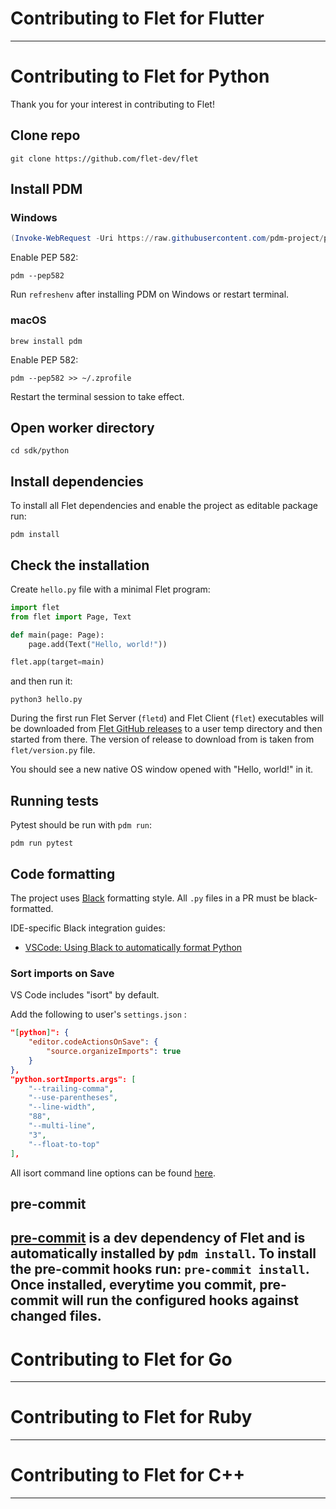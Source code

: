 # Contributing to Flet for Flutter
---
# Contributing to Flet for Python

Thank you for your interest in contributing to Flet!

## Clone repo

```
git clone https://github.com/flet-dev/flet
```

## Install PDM

### Windows

```powershell
(Invoke-WebRequest -Uri https://raw.githubusercontent.com/pdm-project/pdm/main/install-pdm.py -UseBasicParsing).Content | python -
```

Enable PEP 582:

```
pdm --pep582
```

Run `refreshenv` after installing PDM on Windows or restart terminal.

### macOS

```
brew install pdm
```

Enable PEP 582:

```
pdm --pep582 >> ~/.zprofile
```

Restart the terminal session to take effect.

## Open worker directory

```
cd sdk/python
```

## Install dependencies

To install all Flet dependencies and enable the project as editable package run:

```
pdm install
```

## Check the installation

Create `hello.py` file with a minimal Flet program:

```python
import flet
from flet import Page, Text

def main(page: Page):
    page.add(Text("Hello, world!"))

flet.app(target=main)
```

and then run it:

```
python3 hello.py
```

During the first run Flet Server (`fletd`) and Flet Client (`flet`) executables will be downloaded from [Flet GitHub releases](https://github.com/flet-dev/flet/releases) to a user temp directory and then started from there. The version of release to download from is taken from `flet/version.py` file.

You should see a new native OS window opened with "Hello, world!" in it.

## Running tests

Pytest should be run with `pdm run`:

```
pdm run pytest
```

## Code formatting

The project uses [Black](https://github.com/psf/black) formatting style. All `.py` files in a PR must be black-formatted.

IDE-specific Black integration guides:

* [VSCode: Using Black to automatically format Python](https://dev.to/adamlombard/how-to-use-the-black-python-code-formatter-in-vscode-3lo0)

### Sort imports on Save

VS Code includes "isort" by default.

Add the following to user's `settings.json` :

```json
"[python]": {
    "editor.codeActionsOnSave": {
        "source.organizeImports": true
    }
},
"python.sortImports.args": [
    "--trailing-comma",
    "--use-parentheses",
    "--line-width",
    "88",
    "--multi-line",
    "3",
    "--float-to-top"
],
```

All isort command line options can be found [here](https://pycqa.github.io/isort/docs/configuration/options.html).

## pre-commit

[pre-commit](https://pre-commit.com) is a dev dependency of Flet and is automatically installed by `pdm install`.
To install the pre-commit hooks run: `pre-commit install`.
Once installed, everytime you commit, pre-commit will run the configured hooks against changed files.
---
# Contributing to Flet for Go
---
# Contributing to Flet for Ruby
---
# Contributing to Flet for C++
---